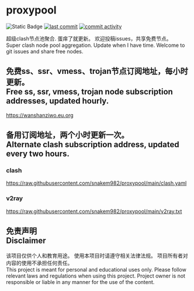 # proxypool

![Static Badge](https://img.shields.io/badge/ss|ssr|vmess|trojan-free-orange)
[![last commit](https://img.shields.io/github/last-commit/snakem982/proxypool)](https://github.com/snakem982/proxypool/commits/main)
[![commit activity](https://img.shields.io/github/commit-activity/w/snakem982/proxypool)](https://github.com/snakem982/proxypool/commits/main)


超级clash节点池聚合.
蛋痒了就更新。
欢迎投稿issues，共享免费节点。
<br/>
Super clash node pool aggregation.
Update when I have time.
Welcome to git issues and share free nodes.

## 免费ss、ssr、vmess、trojan节点订阅地址，每小时更新。<br/>Free ss, ssr, vmess, trojan node subscription addresses, updated hourly.
https://wanshanziwo.eu.org

## 备用订阅地址，两个小时更新一次。<br/>Alternate clash subscription address, updated every two hours.
### clash
https://raw.githubusercontent.com/snakem982/proxypool/main/clash.yaml
### v2ray
https://raw.githubusercontent.com/snakem982/proxypool/main/v2ray.txt

## 免责声明 <br/>Disclaimer
该项目仅供个人和教育用途。
使用本项目时请遵守相关法律法规。
项目所有者对内容的使用不承担任何责任。
<br/>
This project is meant for personal and educational uses only.
Please follow relevant laws and regulations when using this project.
Project owner is not responsible or liable in any manner for the use of the content.
